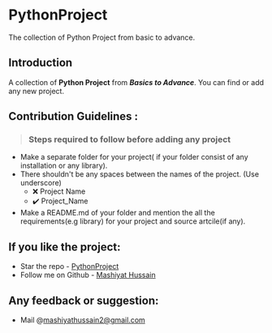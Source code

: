 # PythonProject

The collection of Python Project from basic to advance.

## Introduction
A collection of **Python Project** from **_Basics to Advance_**. You can find or add any new project.

## Contribution Guidelines :

>### Steps required to follow before adding any project

- Make a separate folder for your project( if your folder consist of any installation or any library).
- There shouldn't be any spaces between the names of the project. (Use underscore)
    - :x: Project Name
    - :heavy_check_mark: Project_Name
- Make a README.md of your folder and mention the all the requirements(e.g library) for your project and source artcile(if any).

## If you like the project:
- Star the repo - [PythonProject](https://github.com/mashiyathussain2/PythonProject)
- Follow me on Github - [Mashiyat Hussain](https://github.com/mashiyathussain2)

## Any feedback or suggestion:
- Mail @[mashiyathussain2@gmail.com](mailto:mashiyathussain2@gmail.com?subject=[GitHub]%20Source%20Han%20Sans)
